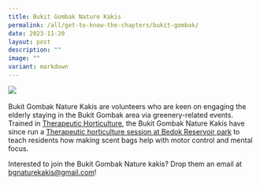```yaml
---
title: Bukit Gombak Nature Kakis
permalink: /all/get-to-know-the-chapters/bukit-gombak/
date: 2023-11-20
layout: post
description: ""
image: ""
variant: markdown
---
```

<img src="![](/images/TH%20Activities/bukit%20gombak%20scent%20bag%20and%20soil%20mixing%20.jpg)">
<p>Bukit Gombak Nature Kakis are volunteers who are keen on engaging the elderly staying in the Bukit Gombak area via greenery-related events. Trained in <a href="">Therapeutic Horticulture</a>, the Bukit Gombak Nature Kakis have since run a <a href="">Therapeutic horticulture session at Bedok Reservoir park</a> to teach residents how making scent bags help with motor control and mental focus.</p>

<p>Interested to join the Bukit Gombak Nature kakis? Drop them an email at <a href="mailto:&quot;bgnaturekakis@gmail.com&quot;">bgnaturekakis@gmail.com</a>!</p>